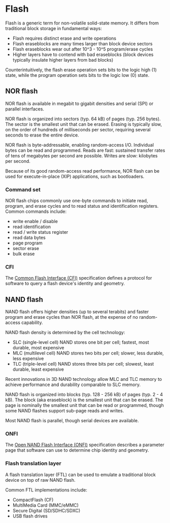 # Flash

Flash is a generic term for non-volatile solid-state memory. It differs from
traditional block storage in fundamental ways:

  * Flash requires distinct erase and write operations
  * Flash eraseblocks are many times larger than block device sectors
  * Flash eraseblocks wear out after 10^3 - 10^5 program/erase cycles
  * Higher layers have to contend with bad eraseblocks (block devices
    typically insulate higher layers from bad blocks)

Counterintuitively, the flash erase operation sets bits to the logic high (1)
state, while the program operation sets bits to the logic low (0) state.


## NOR flash

NOR flash is available in megabit to gigabit densities and serial (SPI) or
parallel interfaces.

NOR flash is organized into sectors (typ. 64 kB) of pages (typ. 256 bytes).
The sector is the smallest unit that can be erased. Erasing is typically slow,
on the order of hundreds of milliseconds per sector, requiring several seconds
to erase the entire device.

NOR flash is byte-addressable, enabling random-access I/O. Individual bytes
can be read and programmed. Reads are fast: sustained transfer rates of tens
of megabytes per second are possible. Writes are slow: kilobytes per second.

Because of its good random-access read performance, NOR flash can be used for
execute-in-place (XIP) applications, such as bootloaders. 

### Command set

NOR flash chips commonly use one-byte commands to initiate read, program, and
erase cycles and to read status and identification registers. Common commands
include:

  * write enable / disable
  * read identification
  * read / write status register
  * read data bytes
  * page program
  * sector erase
  * bulk erase

### CFI

The [Common Flash Interface (CFI)][] specification defines a protocol for
software to query a flash device's identity and geometry.


## NAND flash

NAND flash offers higher densities (up to several terabits) and faster program
and erase cycles than NOR flash, at the expense of no random-access
capability.

NAND flash density is determined by the cell technology:

  * SLC (single-level cell) NAND stores one bit per cell; fastest, most durable,
    most expensive
  * MLC (multilevel cell) NAND stores two bits per cell; slower, less durable,
    less expensive
  * TLC (triple-level cell) NAND stores three bits per cell; slowest, least
    durable, least expensive

Recent innovations in 3D NAND technology allow MLC and TLC memory to achieve
performance and durability comparable to SLC memory.

NAND flash is organized into blocks (typ. 128 - 256 kB) of pages (typ. 2 - 4
kB). The block (aka eraseblock) is the smallest unit that can be erased. The
page is nominally the smallest unit that can be read or programmed, though
some NAND flashes support sub-page reads and writes.

Most NAND flash is parallel, though serial devices are available.

### ONFI

The [Open NAND Flash Interface (ONFI)][] specification describes a parameter
page that software can use to determine chip identity and geometry.

### Flash translation layer

A flash translation layer (FTL) can be used to emulate a traditional block
device on top of raw NAND flash.

Common FTL implementations include:

  * CompactFlash (CF)
  * MultiMedia Card (MMC/eMMC)
  * Secure Digital (SD/SDHC/SDXC)
  * USB flash drives

[Common Flash Interface (CFI)]:
http://www.jedec.org/sites/default/files/docs/jesd68-01.pdf
[Open NAND Flash Interface (ONFI)]:
http://www.onfi.org/~/media/onfi/specs/onfi_4_0-gold.pdf?la=en

